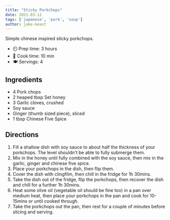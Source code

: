 ```yaml
---
title: "Sticky Porkchops"
date: 2021-03-12
tags: ['japanese', 'pork', 'soup']
author: jake-keast
---
```


Simple chinese inspired sticky porkchops.

- ⏲️ Prep time: 3 hours
- 🍳 Cook time: 10 min
- 🍽️ Servings: 4

## Ingredients

- 4 Pork chops
- 2 heaped tbsp Set honey
- 3 Garlic cloves, crushed
- Soy sauce
- Ginger (thumb sized piece), sliced
- 1 tbsp Chinese Five Spice

## Directions

1. Fill a shallow dish with soy sauce to about half the thickness of your porkchops. The level shouldn't be able to fully submerge them.
2. Mix in the honey until fully combined with the soy sauce, then mix in the garlic, ginger and chinese five spice.
3. Place your porkchops in the dish, then flip them.
4. Cover the dish with clingfilm, then chill in the fridge for 1h 30mins.
5. Take the dish out of the fridge, flip the porkchops, then recover the dish and chill for a further 1h 30mins.
6. Heat some olive oil (vegetable oil should be fine too) in a pan over medium heat, then place your porkchops in the pan and cook for 10-15mins or until cooked through.
7. Take the porkchops out the pan, then rest for a couple of minutes before slicing and serving.

